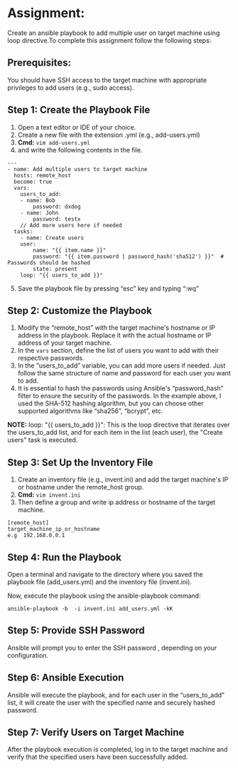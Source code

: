 # Assignment:

Create an ansible playbook to add multiple user on target machine using loop directive.To complete this assignment follow the following steps:



## Prerequisites:

You should have SSH access to the target machine with appropriate privileges to add users (e.g., sudo access).
 


## Step 1: Create the Playbook File

1. Open a text editor or IDE of your choice.
2. Create a new file with the extension .yml (e.g., add-users.yml)
3. **Cmd:**
`vim add-users.yml`
4. and write the following contents in the file.

```
---
- name: Add multiple users to target machine
  hosts: remote_host
  become: true
  vars:
	users_to_add:
  	- name: Bob
    	password: dxdog
  	- name: John
    	password: testx
  	// Add more users here if needed
  tasks:
	- name: Create users
  	user:
    	name: "{{ item.name }}"
    	password: "{{ item.password | password_hash('sha512') }}"  # Passwords should be hashed
    	state: present
  	loop: "{{ users_to_add }}"
 ```

5. Save the playbook file by pressing “esc” key and typing “:wq”
 


## Step 2: Customize the Playbook

1. Modify the “remote_host” with the target machine's hostname or IP address in the playbook. Replace it with the actual hostname or IP address of your target machine.
2. In the `vars` section, define the list of users you want to add with their respective passwords.
3. In the “users_to_add” variable, you can add more users if needed. Just follow the same structure of name and password for each user you want to add.
4. It is essential to hash the passwords using Ansible's “password_hash” filter to ensure the security of the passwords. In the example above, I used the SHA-512 hashing algorithm, but you can choose other supported algorithms like “sha256”, “bcrypt”, etc.

**NOTE:** 
loop: "{{ users_to_add }}": This is the loop directive that iterates over the users_to_add list, and for each item in the list (each user), the "Create users" task is executed.
 
 

## Step 3: Set Up the Inventory File

1. Create an inventory file (e.g., invent.ini) and add the target machine's IP or hostname under the remote_host group.
2. **Cmd:**
`vim invent.ini`
3. Then define a group and write  ip address or hostname of the target machine.
```
[remote_host]
target_machine_ip_or_hostname
e.g  192.168.0.0.1
``` 
 
 
## Step 4: Run the Playbook

Open a terminal and navigate to the directory where you saved the playbook file (add_users.yml) and the inventory file (invent.ini).
 
Now, execute the playbook using the ansible-playbook command:
 
`ansible-playbook -b  -i invent.ini add_users.yml -kK`
 
 
 
## Step 5: Provide SSH Password 

 Ansible will prompt you to enter the SSH password , depending on your configuration.
 
## Step 6: Ansible Execution

 Ansible will execute the playbook, and for each user in the “users_to_add” list, it will create the user with the specified name and securely hashed password.
 


## Step 7: Verify Users on Target Machine

 After the playbook execution is completed, log in to the target machine and verify that the specified users have been successfully added.
 


